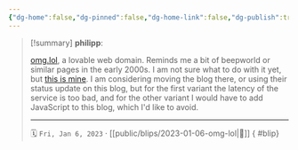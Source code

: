 ```yaml
---
{"dg-home":false,"dg-pinned":false,"dg-home-link":false,"dg-publish":true,"type":"blip","created-date":"2023-01-06T00:00:00","disabled rules":["yaml-title","yaml-title-alias","file-name-heading"],"title":"philipp @ 2023-01-06","dg-permalink":"2023/01/06/omg-lol/","updated-date":"2025-04-30T22:27:37","dg-path":"blips/2023-01-06-omg-lol.md","permalink":"/2023/01/06/omg-lol/","dgPassFrontmatter":true,"created":"2023-01-06T00:00:00","updated":"2025-04-30T22:27:37"}
---
```


> [!summary] **philipp**:
>
> [omg.lol](https://home.omg.lol/), a lovable web domain. Reminds me a bit of beepworld or similar pages in the early 2000s. I am not sure what to do with it yet, but [this is mine](https://philipp.omg.lol/). I am considering moving the blog there, or using their status update on this blog, but for the first variant the latency of the service is too bad, and for the other variant I would have to add JavaScript to this blog, which I'd like to avoid.
> - - -
>
> 🗓️ `Fri, Jan 6, 2023` · [[public/blips/2023-01-06-omg-lol\|🔗]]
{ #blip}

